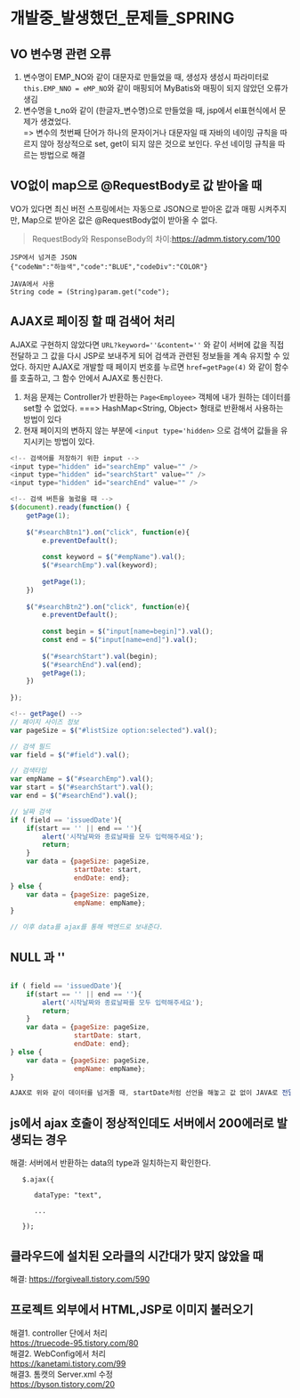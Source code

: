 # 개발중_발생했던_문제들_SPRING

## VO 변수명 관련 오류
1. 변수명이 EMP_NO와 같이 대문자로 만들었을 때, 생성자 생성시 파라미터로 `this.EMP_NNO = eMP_NO`와 같이 매핑되어 MyBatis와 매핑이 되지 않았던 오류가 생김 
2. 변수명을 t_no와 같이 (한글자_변수명)으로 만들었을 때, jsp에서 el표현식에서 문제가 생겼었다.   
=> 변수의 첫번째 단어가 하나의 문자이거나 대문자일 때 자바의 네이밍 규칙을 따르지 않아 정상적으로 set, get이 되지 않은 것으로 보인다. 우선 네이밍 규칙을 따르는 방법으로 해결

## VO없이 map으로 @RequestBody로 값 받아올 때
VO가 있다면 최신 버전 스프링에서는 자동으로 JSON으로 받아온 값과 매핑 시켜주지만, Map으로 받아온 값은 @RequestBody없이 받아올 수 없다.
> RequestBody와 ResponseBody의 차이:https://admm.tistory.com/100   

```
JSP에서 넘겨준 JSON
{"codeNm":"하늘색","code":"BLUE","codeDiv":"COLOR"}

JAVA에서 사용
String code = (String)param.get("code");
```

## AJAX로 페이징 할 때 검색어 처리
AJAX로 구현하지 않았다면 `URL?keyword=''&content=''` 와 같이 서버에 값을 직접 전달하고 그 값을 다시 JSP로 보내주게 되어 검색과 관련된 정보들을 계속 유지할 수 있었다. 하지만 AJAX로 개발할 때 페이지 번호를 누르면 `href=getPage(4)` 와 같이 함수를 호출하고, 그 함수 안에서 AJAX로 통신한다. 
1. 처음 문제는 Controller가 반환하는 `Page<Employee>` 객체에 내가 원하는 데이터를 set할 수 없었다. ===> HashMap<String, Object> 형태로 반환해서 사용하는 방법이 있다
2. 현재 페이지의 변하지 않는 부분에 `<input type='hidden>` 으로 검색어 값들을 유지시키는 방법이 있다.
```javascript
<!-- 검색어를 저장하기 위한 input -->
<input type="hidden" id="searchEmp" value="" />
<input type="hidden" id="searchStart" value="" />
<input type="hidden" id="searchEnd" value="" />

<!-- 검색 버튼을 눌렀을 때 -->
$(document).ready(function() {
	getPage(1);
	
	$("#searchBtn1").on("click", function(e){
		e.preventDefault();
		
		const keyword = $("#empName").val();
		$("#searchEmp").val(keyword);
		
		getPage(1);
	})
	
	$("#searchBtn2").on("click", function(e){
		e.preventDefault();
	
		const begin = $("input[name=begin]").val();
		const end = $("input[name=end]").val();
		
		$("#searchStart").val(begin);
		$("#searchEnd").val(end);
		getPage(1);
	})
	
});

<!-- getPage() -->
// 페이지 사이즈 정보 
var pageSize = $("#listSize option:selected").val();

// 검색 필드
var field = $("#field").val();

// 검색타입
var empName = $("#searchEmp").val();
var start = $("#searchStart").val();
var end = $("#searchEnd").val();

// 날짜 검색
if ( field == 'issuedDate'){
    if(start == '' || end == ''){
        alert('시작날짜와 종료날짜를 모두 입력해주세요');
        return;
    }
    var data = {pageSize: pageSize, 
                startDate: start,
                endDate: end};
} else {
    var data = {pageSize: pageSize, 
                empName: empName};
}

// 이후 data를 ajax를 통해 백엔드로 보내준다. 
```

## NULL 과 ''
```js

if ( field == 'issuedDate'){
    if(start == '' || end == ''){
        alert('시작날짜와 종료날짜를 모두 입력해주세요');
        return;
    }
    var data = {pageSize: pageSize, 
                startDate: start,
                endDate: end};
} else {
    var data = {pageSize: pageSize, 
                empName: empName};
}

AJAX로 위와 같이 데이터를 넘겨줄 때, startDate처럼 선언을 해놓고 값 없이 JAVA로 전달하면 `data.get("startDate")` 값이 ''이 되고, 선언을 아예 안한 값을 JAVA에서 `data.get("hello")` 같이 사용하면 값이 NULL이 된다.
```

## js에서 ajax 호출이 정상적인데도 서버에서 200에러로 발생되는 경우

해결: 서버에서 반환하는 data의 type과 일치하는지 확인한다.
```
   $.ajax({

      dataType: "text",

      ...

   });

```

## 클라우드에 설치된 오라클의 시간대가 맞지 않았을 때
해결: https://forgiveall.tistory.com/590

## 프로젝트 외부에서 HTML,JSP로 이미지 불러오기
해결1. controller 단에서 처리     
https://truecode-95.tistory.com/80      
해결2. WebConfig에서 처리     
https://kanetami.tistory.com/99       
해결3. 톰캣의 Server.xml 수정     
https://byson.tistory.com/20    
